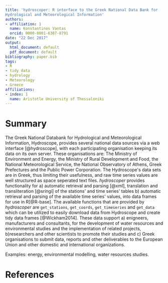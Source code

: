 ```yaml
---
title: 'hydroscoper: R interface to the Greek National Data Bank for 
Hydrological and Meteorological Information'
authors:
- affiliation: 1
  name: Konstantinos Vantas
  orcid: 0000-0001-6387-8791
date: "22 Dec 2017"
output:
  html_document: default
  pdf_document: default
bibliography: paper.bib
tags:
- R
- tidy data
- hydrology
- Meteorology
- Greece
affiliations:
- index: 1
  name: Aristotle University of Thessaloniki
---
```


# Summary

The  Greek National Databank for Hydrological and Meteorological Information, 
Hydroscope, provides several national data sources via a web interface 
[@hydroscope], with each participating organisation keeping its data on its own
server. These organisations are: The Ministry of Environment and Energy, the 
Ministry of Rural Development and Food, the National Meteorological Service,
the National Observatory of Athens, Greek Prefectures and the Public Power 
Corporation. The Hydroscope's data sets are in Greek, thus limiting their 
usefulness, and raw time series values  are well structured as space seperated 
text files.
_hydroscoper_ provides functionality for a) automatic retrieval and parsing [@xml], 
translation and transliteration [@sringi] of the stations' and time series' tables 
b) automatic retrieval and parsing of the available time series' values, into 
data frames for use in R[@R-base].
The available functions that are provided by _hydroscoper_ are `get_stations`,
`get_coords`, `get_timeseries` and `get_data` which can be utilized to easily
download data from Hydroscope and create tidy data frames [@Wickham2014].
These data support a) enigneers, manufacturers and consultants, for the 
development of water resources and environmental studies and the implementation 
of related projects, b)researchers and other scientists to promote their studies
and c) Greek organisations to submit data, reports  and other deliverables to 
the European Union and other domestic and international organizations.

Examples: energy, environmental modelling, water resources studies.

# References

